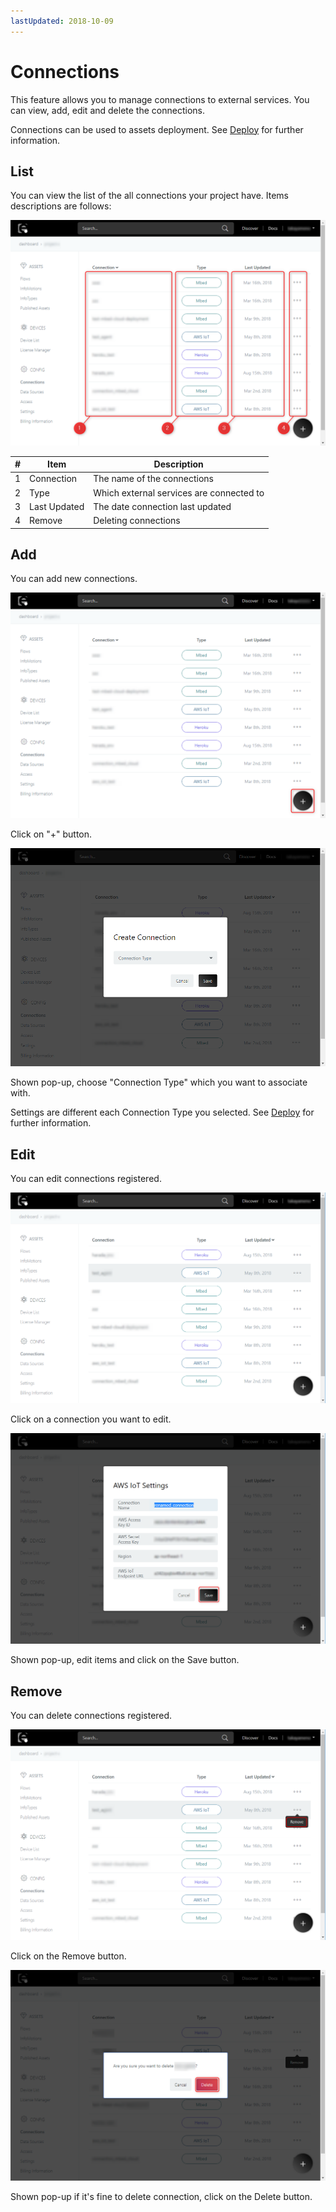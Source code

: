 ```yaml
---
lastUpdated: 2018-10-09
---
```


# Connections

This feature allows you to manage connections to external services. You can view, add, edit and delete the connections.

Connections can be used to assets deployment. See [Deploy](../Deploy/index.md) for further information.

## List

You can view the list of the all connections your project have. Items descriptions are follows:

![listOfConnections](./../../img/Config/Config-listOfConnections.png)

| # | Item | Description |
| --- | --- | --- |
| 1 | Connection | The name of the connections |
| 2 | Type | Which external services are connected to |
| 3 | Last Updated | The date connection last updated |
| 4 | Remove | Deleting connections |

## Add

You can add new connections.

![addConnections](./../../img/Config/Config-addConnections.png)

Click on "+" button.

![chooseConnectionType](./../../img/Config/Config-chooseConnectionType.png)

Shown pop-up, choose "Connection Type" which you want to associate with.

Settings are different each Connection Type you selected. See [Deploy](../Deploy/index.md) for further information.

## Edit

You can edit connections registered.

![editConnections01](./../../img/Config/Config-editConnections01.png)

Click on a connection you want to edit. 

![editConnections02](./../../img/Config/Config-editConnections02.png)

Shown pop-up, edit items and click on the Save button.

## Remove

You can delete connections registered.

![removeConnections01](./../../img/Config/Config-removeConnections01.png)

Click on the Remove button.

![removeConnections02](./../../img/Config/Config-removeConnections02.png)

Shown pop-up if it's fine to delete connection, click on the Delete button.